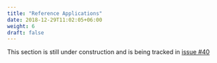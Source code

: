 ```yaml
---
title: "Reference Applications"
date: 2018-12-29T11:02:05+06:00
weight: 6
draft: false
---
```



This section is still under construction and is being tracked in [issue #40](https://github.com/wasmCloud/wasmcloud-dev-site/issues/40)
